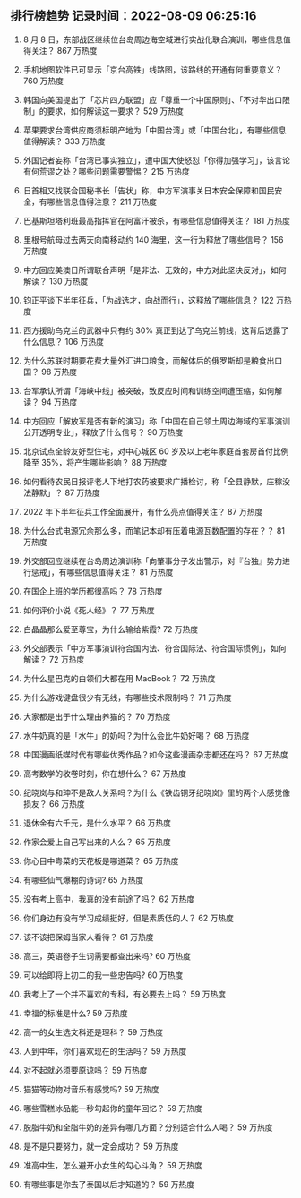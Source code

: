 
## 排行榜趋势 记录时间：2022-08-09 06:25:16
  
  1. 8 月 8 日，东部战区继续位台岛周边海空域进行实战化联合演训，哪些信息值得关注？ 867 万热度
    
  2. 手机地图软件已可显示「京台高铁」线路图，该路线的开通有何重要意义？ 760 万热度
    
  3. 韩国向美国提出了「芯片四方联盟」应「尊重一个中国原则」、「不对华出口限制」的要求，如何解读这一要求？ 529 万热度
    
  4. 苹果要求台湾供应商须标明产地为「中国台湾」或「中国台北」，有哪些信息值得解读？ 333 万热度
    
  5. 外国记者妄称「台湾已事实独立」，遭中国大使怒怼「你得加强学习」，该言论有何荒谬之处？哪些问题需要警惕？ 215 万热度
    
  6. 日首相又找联合国秘书长「告状」称，中方军演事关日本安全保障和国民安全，有哪些信息值得注意？ 211 万热度
    
  7. 巴基斯坦塔利班最高指挥官在阿富汗被杀，有哪些信息值得关注？ 181 万热度
    
  8. 里根号航母过去两天向南移动约 140 海里，这一行为释放了哪些信号？ 156 万热度
    
  9. 中方回应美澳日所谓联合声明「是非法、无效的，中方对此坚决反对」，如何解读？ 130 万热度
    
  10. 钧正平谈下半年征兵，「为战选才，向战而行」，这释放了哪些信息？ 122 万热度
    
  11. 西方援助乌克兰的武器中只有约 30% 真正到达了乌克兰前线，这背后透露了什么信息？ 106 万热度
    
  12. 为什么苏联时期要花费大量外汇进口粮食，而解体后的俄罗斯却是粮食出口国？ 98 万热度
    
  13. 台军承认所谓「海峡中线」被突破，致反应时间和训练空间遭压缩，如何解读？ 94 万热度
    
  14. 中方回应「解放军是否有新的演习」称「中国在自己领土周边海域的军事演训公开透明专业」，释放了什么信号？ 90 万热度
    
  15. 北京试点全龄友好型住宅，对中心城区 60 岁及以上老年家庭首套房首付比例降至 35%，将产生哪些影响？ 88 万热度
    
  16. 如何看待农民日报评老人下地打农药被要求广播检讨，称「全县静默，庄稼没法静默」？ 87 万热度
    
  17. 2022 年下半年征兵工作全面展开，有什么亮点值得关注？ 87 万热度
    
  18. 为什么台式电源冗余那么多，而笔记本却有压着电源瓦数配置的存在？？ 81 万热度
    
  19. 外交部回应继续在台岛周边演训称「向肇事分子发出警示，对『台独』势力进行惩戒」，有哪些信息值得关注？ 81 万热度
    
  20. 在国企上班的学历都很高吗？ 78 万热度
    
  21. 如何评价小说《死人经》？ 77 万热度
    
  22. 白晶晶那么爱至尊宝，为什么输给紫霞? 72 万热度
    
  23. 外交部表示「中方军事演训符合国内法、符合国际法、符合国际惯例」，如何解读？ 72 万热度
    
  24. 为什么星巴克的白领们大都在用 MacBook？ 72 万热度
    
  25. 为什么游戏键盘很少有无线，有哪些技术限制吗？ 71 万热度
    
  26. 大家都是出于什么理由养猫的？ 70 万热度
    
  27. 水牛奶真的是「水牛」的奶吗？为什么会比牛奶好喝？ 68 万热度
    
  28. 中国漫画纸媒时代有哪些优秀作品？如今这些漫画杂志都还在吗？ 67 万热度
    
  29. 高考数学的收卷时刻，你在想什么？ 67 万热度
    
  30. 纪晓岚与和珅不是敌人关系吗？为什么《铁齿铜牙纪晓岚》里的两个人感觉像损友？ 66 万热度
    
  31. 退休金有六千元，是什么水平？ 66 万热度
    
  32. 作家会爱上自己写出来的人么？ 65 万热度
    
  33. 你心目中粤菜的天花板是哪道菜？ 65 万热度
    
  34. 有哪些仙气爆棚的诗词? 65 万热度
    
  35. 没有考上高中，我真的没有前途了吗？ 62 万热度
    
  36. 你们身边有没有学习成绩挺好，但是素质低的人？ 62 万热度
    
  37. 该不该把保姆当家人看待？ 61 万热度
    
  38. 高三，英语卷子生词需要都查出来吗? 60 万热度
    
  39. 可以给即将上初二的我一些忠告吗? 60 万热度
    
  40. 我考上了一个并不喜欢的专科，有必要去上吗？ 59 万热度
    
  41. 幸福的标准是什么? 59 万热度
    
  42. 高一的女生选文科还是理科？ 59 万热度
    
  43. 人到中年，你们喜欢现在的生活吗？ 59 万热度
    
  44. 对不起就必须要原谅吗？ 59 万热度
    
  45. 猫猫等动物对音乐有感觉吗? 59 万热度
    
  46. 哪些雪糕冰品能一秒勾起你的童年回忆？ 59 万热度
    
  47. 脱脂牛奶和全脂牛奶的差异有哪几方面？分别适合什么人喝？ 59 万热度
    
  48. 是不是只要努力，就一定会成功？ 59 万热度
    
  49. 准高中生，怎么避开小女生的勾心斗角？ 59 万热度
    
  50. 有哪些事是你去了泰国以后才知道的？ 59 万热度
    